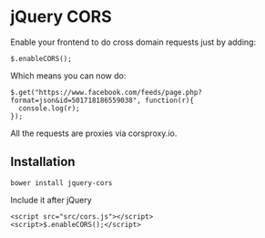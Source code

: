 # jQuery CORS

Enable your frontend to do cross domain requests just by adding:

    $.enableCORS();

Which means you can now do:

    $.get("https://www.facebook.com/feeds/page.php?format=json&id=501718186559038", function(r){
      console.log(r);
    });

All the requests are proxies via corsproxy.io.

## Installation

    bower install jquery-cors

Include it after jQuery

    <script src="src/cors.js"></script>
    <script>$.enableCORS();</script>
